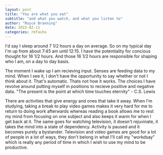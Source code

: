 ```yaml
---
layout: post
title: "You are what you eat"
subtitle: "and what you watch, and what you listen to"
author: "Royce Branning"
date: 2015-02-11 
categories: rbfasho
---
```


I'd say I sleep around 7 1/2 hours a day on average. So on my typical day I'm up from about 7:45 am until 12:15. I have the potentiality for concious thought for 16 1/2 hours. And those 16 1/2 hours are responsible for shaping who I am, on a day to day basis.

The moment I wake up I am recieving input. Senses are feeding data to my mind. When I see it, I don't have the opportunity to say whether or not I think about it. That's automatic. Thats not how it works. The choices I have revolve around putting myself in positions to recieve positive and negative data. 
"The present is the point at which time touches eternity" - C.S. Lewis



There are activities that give energy and ones that take it away. When I'm studying, taking a break to play video games makes it very hard for me to return to doing work afterwards whereas reading a book allows me to rest my mind from focusing on one subject and also keeps it warm for when I get back at it. The same goes for watching television, it doesn't rejuvinate, it takes the mind into a state of dependency. Activity is paused and it becomes purely a bystander. Television and video games are good for a lot of people in a lot of ways, they don't belong in what I'll call my "workdsay" which is really any period of time in which I wish to use my mind to be productive. 